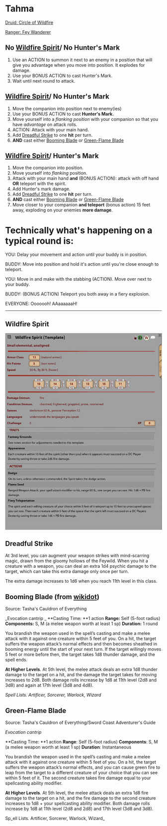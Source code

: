 # Tahma
[Druid: Circle of Wildfire](http://dnd5e.wikidot.com/druid:wildfire)

[Ranger: Fey Wanderer](http://dnd5e.wikidot.com/ranger:fey-wanderer)

## No [Wildfire Spirit](https://github.com/gregofgreg5/magick-ink2020/raw/main/images/wildfire-spirit.png?raw=true)/ No Hunter's Mark
1. Use an ACTION to summon it next to an enemy in a position that will give you advantage when you move into position. It explodes for damage.
2. Use your BONUS ACTION to cast Hunter's Mark.
3. Wait until next round to attack.

## [Wildfire Spirit](https://github.com/gregofgreg5/magick-ink2020/raw/main/images/wildfire-spirit.png?raw=true)/ No Hunter's Mark
1. Move the companion into position next to enemy(ies)
2. Use your BONUS ACTION to cast **Hunter's Mark.**
3. Move yourself into a _flanking position_ with your companion so that you have _advantage_ on attack rolls.
4. ACTION: Attack with your main hand. 
5. Add [Dreadful Strike](https://github.com/gregofgreg5/magick-ink2020/blob/main/player-characters/not-chastain/n-cee.md#dreadful-strike) to one **hit** per turn. 
6. **AND** cast either [Booming Blade](https://github.com/gregofgreg5/magick-ink2020/blob/main/player-characters/not-chastain/n-cee.md#booming-blade-from-wikidot) or [Green-Flame Blade](https://github.com/gregofgreg5/magick-ink2020/blob/main/player-characters/not-chastain/n-cee.md#green-flame-blade)

## [Wildfire Spirit](https://github.com/gregofgreg5/magick-ink2020/raw/main/images/wildfire-spirit.png?raw=true)/ Hunter's Mark
1. Move the companion into position.
2. Move yourself into _flanking_ position.
3. Attack with your main hand **and** (BONUS ACTION): attack with off hand **OR** teleport with the spirit. 
4. Add Hunter's mark damage.
5. Add [Dreadful Strike](https://github.com/gregofgreg5/magick-ink2020/blob/main/player-characters/not-chastain/n-cee.md#dreadful-strike) to one **hit** per turn. 
6. **AND** cast either [Booming Blade](https://github.com/gregofgreg5/magick-ink2020/blob/main/player-characters/not-chastain/n-cee.md#booming-blade-from-wikidot) or [Green-Flame Blade](https://github.com/gregofgreg5/magick-ink2020/blob/main/player-characters/not-chastain/n-cee.md#green-flame-blade)
7. Move closer to your companion **and teleport** (bonus action) 15 feet away, exploding on your enemies **more damage**.


# Technically what's happening on a typical round is:
YOU: Delay your movement and action until your buddy is in position.

BUDDY: Move into position and hold it's action until you're close enough to teleport.

YOU: Move in and make with the stabbing (ACTION). Move over next to your buddy.

BUDDY: (BONUS ACTION) Teleport you both away in a fiery explosion.

EVERYONE: Ooooooh! AAaaaaaaH!

----
## Wildfire Spirit
![image](https://github.com/gregofgreg5/magick-ink2020/blob/main/images/wildfire-spirit-fgu.png?raw=true)

## Dreadful Strike
At 3rd level, you can augment your weapon strikes with mind-scarring magic, drawn from the gloomy hollows of the Feywild. When you hit a creature with a weapon, you can deal an extra 1d4 psychic damage to the target, which can take this extra damage only once per turn.

The extra damage increases to 1d6 when you reach 11th level in this class.

## Booming Blade (from [wikidot](http://dnd5e.wikidot.com/spell:booming-blade))
Source: Tasha's Cauldron of Everything

_Evocation cantrip
_
**Casting Time: **1 action
**Range:** Self (5-foot radius)
**Components:** S, M (a melee weapon worth at least 1 sp)
**Duration:** 1 round

You brandish the weapon used in the spell’s casting and make a melee attack with it against one creature within 5 feet of you. On a hit, the target suffers the weapon attack’s normal effects and then becomes sheathed in booming energy until the start of your next turn. If the target willingly moves 5 feet or more before then, the target takes 1d8 thunder damage, and the spell ends.

**At Higher Levels**. At 5th level, the melee attack deals an extra 1d8 thunder damage to the target on a hit, and the damage the target takes for moving increases to 2d8. Both damage rolls increase by 1d8 at 11th level (2d8 and 3d8) and again at 17th level (3d8 and 4d8).

_Spell Lists. Artificer, Sorcerer, Warlock, Wizard_

## Green-Flame Blade
Source: Tasha's Cauldron of Everything/Sword Coast Adventurer's Guide

_Evocation cantrip_

**Casting Time: **1 action
**Range**: Self (5-foot radius)
**Components**: S, M (a melee weapon worth at least 1 sp)
**Duration**: Instantaneous

You brandish the weapon used in the spell’s casting and make a melee attack with it against one creature within 5 feet of you. On a hit, the target suffers the weapon attack’s normal effects, and you can cause green fire to leap from the target to a different creature of your choice that you can see within 5 feet of it. The second creature takes fire damage equal to your spellcasting ability modifier.

**At Higher Levels**. At 5th level, the melee attack deals an extra 1d8 fire damage to the target on a hit, and the fire damage to the second creature increases to 1d8 + your spellcasting ability modifier. Both damage rolls increase by 1d8 at 11th level (2d8 and 2d8) and 17th level (3d8 and 3d8).

Sp_ell Lists. Artificer, Sorcerer, Warlock, Wizard_
